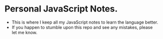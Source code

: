 # Personal JavaScript Notes.
- This is where I keep all my JavaScript notes to learn the language better.
- If you happen to stumble upon this repo and see any mistakes, please let me know. 
